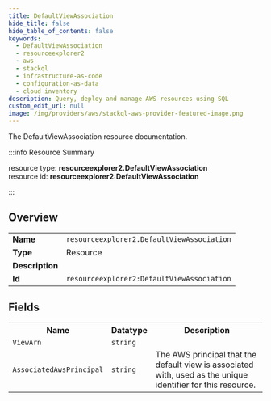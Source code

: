 ```yaml
---
title: DefaultViewAssociation
hide_title: false
hide_table_of_contents: false
keywords:
  - DefaultViewAssociation
  - resourceexplorer2
  - aws
  - stackql
  - infrastructure-as-code
  - configuration-as-data
  - cloud inventory
description: Query, deploy and manage AWS resources using SQL
custom_edit_url: null
image: /img/providers/aws/stackql-aws-provider-featured-image.png
---
```

The DefaultViewAssociation resource documentation.

:::info Resource Summary

<div class="row">
<div class="providerDocColumn">
<span>resource type:&nbsp;<b>resourceexplorer2.DefaultViewAssociation</b></span><br />
<span>resource id:&nbsp;<b>resourceexplorer2:DefaultViewAssociation</b></span><br />
</div>
</div>

:::

## Overview
<table><tbody>
<tr><td><b>Name</b></td><td><code>resourceexplorer2.DefaultViewAssociation</code></td></tr>
<tr><td><b>Type</b></td><td>Resource</td></tr>
<tr><td><b>Description</b></td><td></td></tr>
<tr><td><b>Id</b></td><td><code>resourceexplorer2:DefaultViewAssociation</code></td></tr>
</tbody></table>

## Fields
<table><tbody>
<tr><th>Name</th><th>Datatype</th><th>Description</th></tr>
<tr><td><code>ViewArn</code></td><td><code>string</code></td><td></td></tr><tr><td><code>AssociatedAwsPrincipal</code></td><td><code>string</code></td><td>The AWS principal that the default view is associated with, used as the unique identifier for this resource.</td></tr>
</tbody></table>